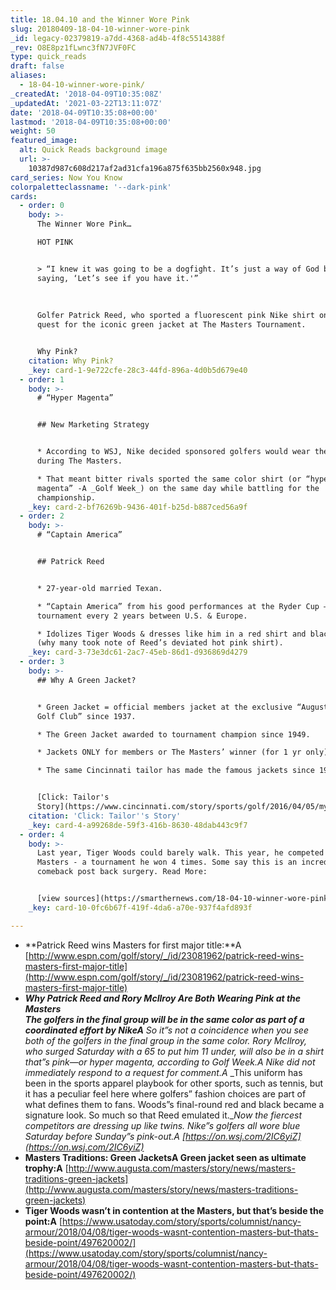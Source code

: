 ```yaml
---
title: 18.04.10 and the Winner Wore Pink
slug: 20180409-18-04-10-winner-wore-pink
_id: legacy-02379819-a7dd-4368-ad4b-4f8c5514388f
_rev: O8E8pz1fLwnc3fN7JVF0FC
type: quick_reads
draft: false
aliases:
  - 18-04-10-winner-wore-pink/
_createdAt: '2018-04-09T10:35:08Z'
_updatedAt: '2021-03-22T13:11:07Z'
date: '2018-04-09T10:35:08+00:00'
lastmod: '2018-04-09T10:35:08+00:00'
weight: 50
featured_image:
  alt: Quick Reads background image
  url: >-
    10387d987c608d217af2ad31cfa196a875f635bb2560x948.jpg
card_series: Now You Know
colorpaletteclassname: '--dark-pink'
cards:
  - order: 0
    body: >-
      The Winner Wore Pink…  

      HOT PINK


      > “I knew it was going to be a dogfight. It’s just a way of God basically
      saying, ‘Let’s see if you have it.'”  
        
        
        
      Golfer Patrick Reed, who sported a fluorescent pink Nike shirt on his
      quest for the iconic green jacket at The Masters Tournament.


      Why Pink?
    citation: Why Pink?
    _key: card-1-9e722cfe-28c3-44fd-896a-4d0b5d679e40
  - order: 1
    body: >-
      # “Hyper Magenta”


      ## New Marketing Strategy


      * According to WSJ, Nike decided sponsored golfers would wear the same hue
      during The Masters.

      * That meant bitter rivals sported the same color shirt (or “hyper
      magenta” -A _Golf Week_) on the same day while battling for the
      championship.
    _key: card-2-bf76269b-9436-401f-b25d-b887ced56a9f
  - order: 2
    body: >-
      # “Captain America”


      ## Patrick Reed


      * 27-year-old married Texan.

      * “Captain America” from his good performances at the Ryder Cup – a golf
      tournament every 2 years between U.S. & Europe.

      * Idolizes Tiger Woods & dresses like him in a red shirt and black pants
      (why many took note of Reed’s deviated hot pink shirt).
    _key: card-3-73e3dc61-2ac7-45eb-86d1-d936869d4279
  - order: 3
    body: >-
      ## Why A Green Jacket?


      * Green Jacket = official members jacket at the exclusive “August National
      Golf Club” since 1937.

      * The Green Jacket awarded to tournament champion since 1949.

      * Jackets ONLY for members or The Masters’ winner (for 1 yr only).

      * The same Cincinnati tailor has made the famous jackets since 1967.


      [Click: Tailor's
      Story](https://www.cincinnati.com/story/sports/golf/2016/04/05/mystery-exclusivity-masters-green-jacket/82665982/)
    citation: 'Click: Tailor''s Story'
    _key: card-4-a99268de-59f3-416b-8630-48dab443c9f7
  - order: 4
    body: >-
      Last year, Tiger Woods could barely walk. This year, he competed at The
      Masters - a tournament he won 4 times. Some say this is an incredible
      comeback post back surgery. Read More:


      [view sources](https://smarthernews.com/18-04-10-winner-wore-pink/)
    _key: card-10-0fc6b67f-419f-4da6-a70e-937f4afd893f

---
```

* **Patrick Reed wins Masters for first major title:**A [http://www.espn.com/golf/story/_/id/23081962/patrick-reed-wins-masters-first-major-title](http://www.espn.com/golf/story/_/id/23081962/patrick-reed-wins-masters-first-major-title)
* **_Why Patrick Reed and Rory McIlroy Are Both Wearing Pink at the Masters_**  
**_The golfers in the final group will be in the same color as part of a coordinated effort by NikeA_** _So it”s not a coincidence when you see both of the golfers in the final group in the same color. Rory McIlroy, who surged Saturday with a 65 to put him 11 under, will also be in a shirt that”s pink—or hyper magenta, according to Golf Week.A_ _Nike did not immediately respond to a request for comment.A_ _This uniform has been in the sports apparel playbook for other sports, such as tennis, but it has a peculiar feel here where golfers” fashion choices are part of what defines them to fans. Woods”s final-round red and black became a signature look. So much so that Reed emulated it.__Now the fiercest competitors are dressing up like twins. Nike”s golfers all wore blue Saturday before Sunday”s pink-out.A [https://on.wsj.com/2IC6yiZ](https://on.wsj.com/2IC6yiZ)_
* **Masters Traditions: Green JacketsA Green jacket seen as ultimate trophy:A** [http://www.augusta.com/masters/story/news/masters-traditions-green-jackets](http://www.augusta.com/masters/story/news/masters-traditions-green-jackets)
* **Tiger Woods wasn’t in contention at the Masters, but that’s beside the point:A** [https://www.usatoday.com/story/sports/columnist/nancy-armour/2018/04/08/tiger-woods-wasnt-contention-masters-but-thats-beside-point/497620002/](https://www.usatoday.com/story/sports/columnist/nancy-armour/2018/04/08/tiger-woods-wasnt-contention-masters-but-thats-beside-point/497620002/)